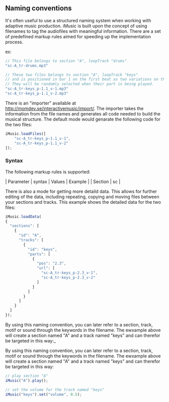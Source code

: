 ## Naming conventions
It's often useful to use a structured naming system when working with adaptive music production. iMusic is built upon the concept of using filenames to tag the audiofiles with meaningful information. There are a set of predefined markup rules aimed for speeding up the implementation process.

ex:
```javascript
// This file belongs to section "A", loopTrack "drums"
"sc-A_tr-drums.mp3"

// These two files belongs to section "A", loopTrack "keys"
// and is positioned in bar 1 on the first beat as two variations on the same part
// They will be randomly selected when their part is being played.
"sc-A_tr-keys_p-1.1_v-1.mp3"
"sc-A_tr-keys_p-1.1_v-2.mp3"
```

There is an "importer" available at http://momdev.se/interactivemusic/import/. The importer takes the information from the file names and generates all code needed to build the musical structure. The default mode would genarate the following code for the two files:

```javascript
iMusic.loadFiles([
	"sc-A_tr-keys_p-1.1_v-1",
	"sc-A_tr-keys_p-1.1_v-2"
]);
```

### Syntax
The following markup rules is supported:


| Parameter   | syntax   | Values   | Example  |
| Section     | sc       | 

There is also a mode for getting more detaild data. This allows for further editing of the data, including repeating, copying and moving files between your sections and tracks. This example shows the detailed data for the two files:

```javascript
iMusic.loadData(
{
  "sections": [
    {
      "id": "A",
      "tracks": [
        {
          "id": "keys",
          "parts": [
            {
              "pos": "2.3",
              "url": [
                "sc-A_tr-keys_p-2.3_v-1",
                "sc-A_tr-keys_p-2.3_v-2"
              ]
            }
          ]
        }
      ]
    }
  ]
});
```

By using this naming convention, you can later refer to a section, track, motif or sound through the keywords in the filename. The ewxample above will create a section named "A" and a track named "keys" and can therefor be targeted in this way:_

By using this naming convention, you can later refer to a section, track, motif or sound through the keywords in the filename. The ewxample above will create a section named "A" and a track named "keys" and can therefor be targeted in this way:

```javascript
// play section "A"
iMusic("A").play();

// set the volume for the track named "keys"
iMusic("keys").set("volume", 0.5);
```
